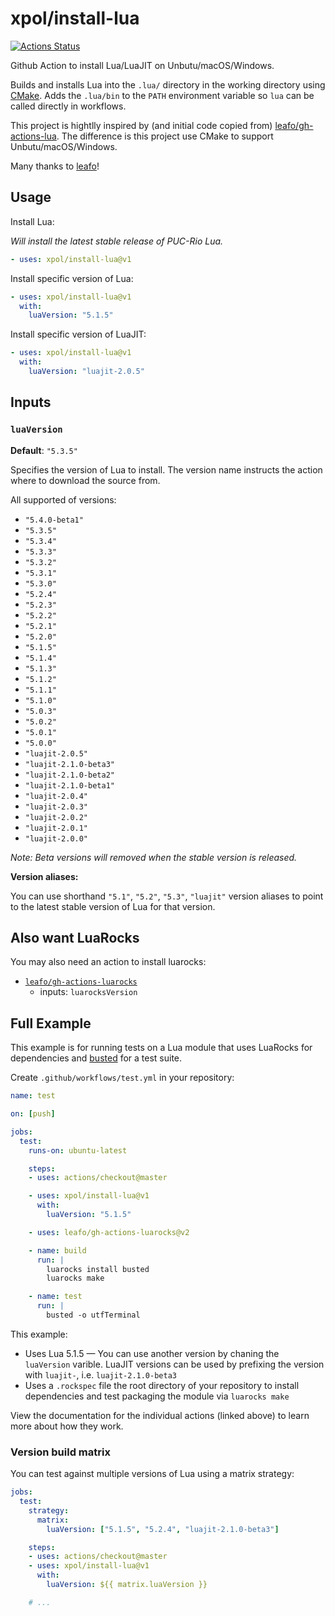 # xpol/install-lua

[![Actions Status](https://github.com/xpol/install-lua/workflows/test/badge.svg)](https://github.com/xpol/install-lua/actions)

Github Action to install Lua/LuaJIT on Unbutu/macOS/Windows.

Builds and installs Lua into the `.lua/` directory in the working directory using [CMake](https://cmake.org/).
Adds the `.lua/bin` to the `PATH` environment variable so `lua` can be called
directly in workflows.

This project is hightlly inspired by (and initial code copied from) [leafo/gh-actions-lua](https://github.com/leafo/gh-actions-lua). The difference is this project use CMake to support Unbutu/macOS/Windows.

Many thanks to [leafo](https://github.com/leafo)!

## Usage

Install Lua:

*Will install the latest stable release of PUC-Rio Lua.*

```yaml
- uses: xpol/install-lua@v1
```

Install specific version of Lua:

```yaml
- uses: xpol/install-lua@v1
  with:
    luaVersion: "5.1.5"
```

Install specific version of LuaJIT:

```yaml
- uses: xpol/install-lua@v1
  with:
    luaVersion: "luajit-2.0.5"
```

## Inputs

### `luaVersion`

**Default**: `"5.3.5"`

Specifies the version of Lua to install. The version name instructs the action
where to download the source from.

All supported of versions:

* `"5.4.0-beta1"`
* `"5.3.5"`
* `"5.3.4"`
* `"5.3.3"`
* `"5.3.2"`
* `"5.3.1"`
* `"5.3.0"`
* `"5.2.4"`
* `"5.2.3"`
* `"5.2.2"`
* `"5.2.1"`
* `"5.2.0"`
* `"5.1.5"`
* `"5.1.4"`
* `"5.1.3"`
* `"5.1.2"`
* `"5.1.1"`
* `"5.1.0"`
* `"5.0.3"`
* `"5.0.2"`
* `"5.0.1"`
* `"5.0.0"`
* `"luajit-2.0.5"`
* `"luajit-2.1.0-beta3"`
* `"luajit-2.1.0-beta2"`
* `"luajit-2.1.0-beta1"`
* `"luajit-2.0.4"`
* `"luajit-2.0.3"`
* `"luajit-2.0.2"`
* `"luajit-2.0.1"`
* `"luajit-2.0.0"`

*Note: Beta versions will removed when the stable version is released.*

**Version aliases:**

You can use shorthand `"5.1"`, `"5.2"`, `"5.3"`, `"luajit"` version aliases to point to the
latest stable version of Lua for that version.

## Also want LuaRocks

You may also need an action to install luarocks:

* [`leafo/gh-actions-luarocks`](https://github.com/leafo/gh-actions-luarocks)
  * inputs: `luarocksVersion`

## Full Example

This example is for running tests on a Lua module that uses LuaRocks for
dependencies and [busted](https://olivinelabs.com/busted/) for a test suite.

Create `.github/workflows/test.yml` in your repository:

```yaml
name: test

on: [push]

jobs:
  test:
    runs-on: ubuntu-latest

    steps:
    - uses: actions/checkout@master

    - uses: xpol/install-lua@v1
      with:
        luaVersion: "5.1.5"

    - uses: leafo/gh-actions-luarocks@v2

    - name: build
      run: |
        luarocks install busted
        luarocks make

    - name: test
      run: |
        busted -o utfTerminal
```

This example:

* Uses Lua 5.1.5 — You can use another version by chaning the `luaVersion` varible. LuaJIT versions can be used by prefixing the version with `luajit-`, i.e. `luajit-2.1.0-beta3`
* Uses a `.rockspec` file the root directory of your repository to install dependencies and test packaging the module via `luarocks make`

View the documentation for the individual actions (linked above) to learn more about how they work.

### Version build matrix

You can test against multiple versions of Lua using a matrix strategy:

```yaml
jobs:
  test:
    strategy:
      matrix:
        luaVersion: ["5.1.5", "5.2.4", "luajit-2.1.0-beta3"]

    steps:
    - uses: actions/checkout@master
    - uses: xpol/install-lua@v1
      with:
        luaVersion: ${{ matrix.luaVersion }}

    # ...
```
